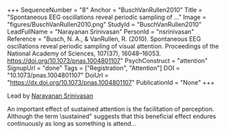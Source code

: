 +++
SequenceNumber = "8"
Anchor = "BuschVanRullen2010"
Title = "Spontaneous EEG oscillations reveal periodic sampling of ..."
Image = "figures/BuschVanRullen2010.png"
StudyId = "BuschVanRullen2010"
LeadFullName = "Narayanan Srinivasan"
PersonId = "nsrinivasan"
Reference = "Busch, N. A., & VanRullen, R. (2010). Spontaneous EEG oscillations reveal periodic sampling of visual attention. Proceedings of the National Academy of Sciences, 107(37), 16048–16053. https://doi.org/10.1073/pnas.1004801107"
PsychConstruct = "attention"
SignupUrl = "done"
Tags = ["Registration", "Attention"]
DOI = "10.1073/pnas.1004801107"
DoiUrl = "https://dx.doi.org/10.1073/pnas.1004801107"
PublicationId = "None"
+++

Lead by [Narayanan Srinivasan](/people/#nsrinivasan)

An important effect of sustained attention is the facilitation of perception. Although the term \sustained\" suggests that this beneficial effect endures continuously as long as something is attend...